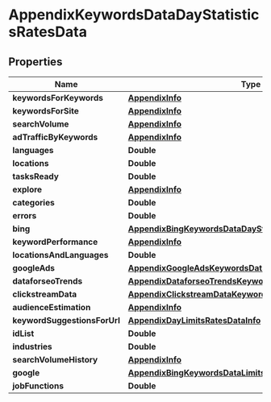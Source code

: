 

# AppendixKeywordsDataDayStatisticsRatesData


## Properties

| Name | Type | Description | Notes |
|------------ | ------------- | ------------- | -------------|
|**keywordsForKeywords** | [**AppendixInfo**](AppendixInfo.md) |  |  [optional] |
|**keywordsForSite** | [**AppendixInfo**](AppendixInfo.md) |  |  [optional] |
|**searchVolume** | [**AppendixInfo**](AppendixInfo.md) |  |  [optional] |
|**adTrafficByKeywords** | [**AppendixInfo**](AppendixInfo.md) |  |  [optional] |
|**languages** | **Double** |  |  [optional] |
|**locations** | **Double** |  |  [optional] |
|**tasksReady** | **Double** |  |  [optional] |
|**explore** | [**AppendixInfo**](AppendixInfo.md) |  |  [optional] |
|**categories** | **Double** |  |  [optional] |
|**errors** | **Double** |  |  [optional] |
|**bing** | [**AppendixBingKeywordsDataDayStatisticsDataInfo**](AppendixBingKeywordsDataDayStatisticsDataInfo.md) |  |  [optional] |
|**keywordPerformance** | [**AppendixInfo**](AppendixInfo.md) |  |  [optional] |
|**locationsAndLanguages** | **Double** |  |  [optional] |
|**googleAds** | [**AppendixGoogleAdsKeywordsDataLimitsRatesDataInfo**](AppendixGoogleAdsKeywordsDataLimitsRatesDataInfo.md) |  |  [optional] |
|**dataforseoTrends** | [**AppendixDataforseoTrendsKeywordsDataLimitsRatesDataInfo**](AppendixDataforseoTrendsKeywordsDataLimitsRatesDataInfo.md) |  |  [optional] |
|**clickstreamData** | [**AppendixClickstreamDataKeywordsDataLimitsRatesDataInfo**](AppendixClickstreamDataKeywordsDataLimitsRatesDataInfo.md) |  |  [optional] |
|**audienceEstimation** | [**AppendixInfo**](AppendixInfo.md) |  |  [optional] |
|**keywordSuggestionsForUrl** | [**AppendixDayLimitsRatesDataInfo**](AppendixDayLimitsRatesDataInfo.md) |  |  [optional] |
|**idList** | **Double** |  |  [optional] |
|**industries** | **Double** |  |  [optional] |
|**searchVolumeHistory** | [**AppendixInfo**](AppendixInfo.md) |  |  [optional] |
|**google** | [**AppendixBingKeywordsDataLimitsRatesDataInfo**](AppendixBingKeywordsDataLimitsRatesDataInfo.md) |  |  [optional] |
|**jobFunctions** | **Double** |  |  [optional] |



